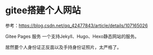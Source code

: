 # gitee搭建个人网站

参考：https://blog.csdn.net/qq_42477843/article/details/107165026

Gitee Pages 服务 一个支持Jekyll、Hugo、Hexo静态网站的服务。


居然要个人身份证正反面以及手持身份证照片，太严格了。




